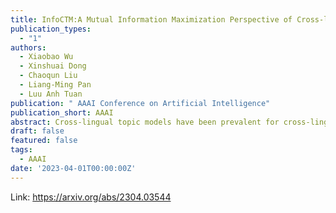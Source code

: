 ```yaml
---
title: InfoCTM:A Mutual Information Maximization Perspective of Cross-lingual Topic Modeling
publication_types:
  - "1"
authors:
  - Xiaobao Wu
  - Xinshuai Dong
  - Chaoqun Liu
  - Liang-Ming Pan
  - Luu Anh Tuan
publication: " AAAI Conference on Artificial Intelligence"
publication_short: AAAI
abstract: Cross-lingual topic models have been prevalent for cross-lingual text analysis by revealing aligned latent topics. However, most existing methods suffer from producing repetitive topics that hinder further analysis and performance decline caused by low-coverage dictionaries. In this paper, we propose the Cross-lingual Topic Modeling with Mutual Information (InfoCTM). Instead of the direct alignment in previous work, we propose a topic alignment with mutual information method. This works as a regularization to properly align topics and prevent degenerate topic representations of words, which mitigates the repetitive topic issue. To address the low-coverage dictionary issue, we further propose a cross-lingual vocabulary linking method that finds more linked cross-lingual words for topic alignment beyond the translations of a given dictionary. Extensive experiments on English, Chinese, and Japanese datasets demonstrate that our method outperforms state-of-the-art baselines, producing more coherent, diverse, and well-aligned topics and showing better transferability for cross-lingual classification tasks.
draft: false
featured: false
tags:
  - AAAI
date: '2023-04-01T00:00:00Z'
---
```

Link: https://arxiv.org/abs/2304.03544